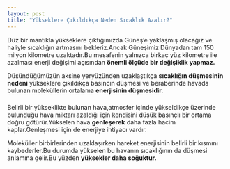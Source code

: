 ```yaml
---
layout: post
title: "Yükseklere Çıkıldıkça Neden Sıcaklık Azalır?"
---
```


Düz bir mantıkla yükseklere çıktığımızda Güneş’e yaklaşmış olacağız ve haliyle sıcaklığın artmasını bekleriz.Ancak Güneşimiz Dünyadan tam 150 milyon kilometre uzaktadır.Bu mesafenin yalnızca birkaç yüz kilometre ile azalması enerji değişimi açısından **önemli ölçüde bir değişiklik yapmaz.**

Düşündüğümüzün aksine yeryüzünden uzaklaştıkça **sıcaklığın düşmesinin nedeni** yükseklere çıkıldıkça basıncın düşmesi ve beraberinde havada bulunan moleküllerin ortalama **enerjisinin düşmesidir.**

### 

Belirli bir yükseklikte bulunan hava,atmosfer içinde yükseldikçe üzerinde bulunduğu hava miktarı azaldığı için kendisini düşük basınçlı bir ortama doğru götürür.Yükselen hava **genleşerek** daha fazla hacim kaplar.Genleşmesi için de enerjiye ihtiyacı vardır.

Moleküller birbirlerinden uzaklaşırken hareket enerjisinin belirli bir kısmını kaybederler.Bu durumda yükselen bu havanın sıcaklığının da düşmesi anlamına gelir.Bu yüzden **yüksekler daha soğuktur.**